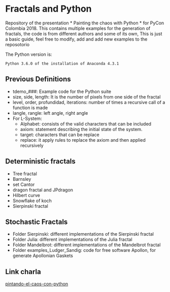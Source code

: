 Fractals and Python
===============================

Repository of the presentation * Painting the chaos with Python * for PyCon Colombia 2018.
This contains multiple examples for the generation of fractals, the code is from different authors and some of its own,
This is just a basic guide, feel free to modify, add and add new examples to the reposotorio

The Python version is:

```
Python 3.6.0 of the installation of Anaconda 4.3.1
```

Previous Definitions
--------------------

+ tdemo_###: Example code for the Python suite
+ size, side, length: It is the number of pixels from one side of the fractal   
+ level, order, profundidad, iterations: number of times a recursive call of a function is made
+ langle, rangle: left angle, right angle
+ For L-System:
    - Alphabet: consists of the valid characters that can be included
    - axiom: statement describing the initial state of the system.
    - target: characters that can be replace 
    - replace: it apply rules to replace the axiom and then applied recursively

Deterministic fractals 
--------------------
+ Tree fractal
+ Barnsley
+ set Cantor
+ dragon fractal and JPdragon
+ Hilbert curve
+ Snowflake of koch
+ Sierpinski fractal

Stochastic Fractals
--------------------
+ Folder Sierpinski: different implementations of the Sierpinski fractal
+ Folder Julia: different implementations of the Julia fractal
+ Folder Mandelbrot: different implementations of the Mandelbrot fractal
+ Folder examples_Ludger_Sandig: code for free software Apollon, for generate Apollonian Gaskets 

Link charla
---------------------

[pintando-el-caos-con-python](https://2018.pycon.co/es/ponencias/pintando-el-caos-con-python/)
